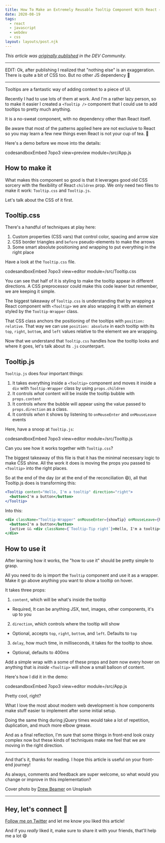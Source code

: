 ```yaml
---
title: How To Make an Extremely Reusable Tooltip Component With React — And Nothing Else
date: 2020-08-19
tags:
  - react
  - javascript
  - webdev
  - css
layout: layouts/post.njk
---
```


_This article was [originally published](https://dev.to/vtrpldn/how-to-make-an-extremely-reusable-tooltip-component-with-react-and-nothing-else-3pnk) in the DEV Community._

---

EDIT: Ok, after publishing I realized that "nothing else" is an exaggeration. There is quite a bit of CSS too. But no other JS dependency 🙈

---

Tooltips are a fantastic way of adding context to a piece of UI.

Recently I had to use lots of them at work. And I'm a rather lazy person, so to make it easier I created a `<Tooltip />` component that I could use to add tooltips to pretty much anything.

It is a no-sweat component, with no dependency other than React itself.

Be aware that most of the patterns applied here are not exclusive to React so you may learn a few new things even React is not your cup of tea. 🙂

Here's a demo before we move into the details:

codesandboxEmbed 7opo3 view=preview module=/src/App.js

## How to make it

What makes this component so good is that it leverages good old CSS sorcery with the flexibility of React `children` prop. We only need two files to make it work: `Tooltip.css` and `Tooltip.js`.

Let's talk about the CSS of it first.

## Tooltip.css

There's a handful of techniques at play here:

1. Custom properties (CSS vars) that control color, spacing and arrow size
2. CSS border triangles and `before` pseudo-elements to make the arrows
3. Some smart absolute positioning and wrapping to put everything in the right place

Have a look at the `Tooltip.css` file.

codesandboxEmbed 7opo3 view=editor module=/src/Tooltip.css

You can see that half of it is styling to make the tooltip appear in different directions. A CSS preprocessor could make this code leaner but remember, we are keeping it simple.

The biggest takeaway of `Tooltip.css` is understanding that by wrapping a React component with `<Tooltip>` we are also wrapping it with an element styled by the `Tooltip-Wrapper` class.

That CSS class anchors the positioning of the tooltips with `position: relative`. That way we can use `position: absolute` in each tooltip with its `top`, `right`, `bottom`, and `left` values relative to the element we are wrapping.

Now that we understand that `Tooltip.css` handles how the tooltip looks and where it goes, let's talk about its `.js` counterpart.

## Tooltip.js

`Tooltip.js` does four important things:

1. It takes everything inside a `<Tooltip>` component and moves it inside a `div` with `Tooltip-Wrapper` class by using `props.children`
2. It controls _what_ content will be inside the tooltip bubble with `props.content`
3. It controls _where_ the bubble will appear using the value passed to `props.direction` as a class.
4. It controls _when_ it shows by listening to `onMouseEnter` and `onMouseLeave` events

Here, have a snoop at `Tooltip.js`:

codesandboxEmbed 7opo3 view=editor module=/src/Tooltip.js

Can you see how it works together with `Tooltip.css`?

The biggest takeaway of this file is that it has the minimal necessary logic to make CSS shine. All the work it does is moving the props you passed to `<Tooltip>` into the right places.

So at the end of the day (or at the end of the reconciliation 😄), all that Tooltip.js does is transforming this:

```jsx
<Tooltip content="Hello, I'm a tooltip" direction="right">
  <button>I'm a button</button>
</Tooltip>
```

Into this:

```jsx
<div className="Tooltip-Wrapper" onMouseEnter={showTip} onMouseLeave={hideTip}>
  <button>I'm a button</button>
  {active && <div className={`Tooltip-Tip right`}>Hello, I'm a tooltip</div>}
</div>
```

## How to use it

After learning how it works, the "how to use it" should be pretty simple to grasp.

All you need to do is import the `Tooltip` component and use it as a wrapper. Make it go above anything you want to show a tooltip on hover.

It takes three props:

1. `content`, which will be what's inside the tooltip

- Required, It can be anything JSX, text, images, other components, it's up to you

2. `direction`, which controls where the tooltip will show

- Optional, accepts `top`, `right`, `bottom`, and `left`. Defaults to `top`

3. `delay`, how much time, in milliseconds, it takes for the tooltip to show.

- Optional, defaults to 400ms

Add a simple wrap with a some of these props and _bam_ now every hover on anything that is _inside_ `<Tooltip>` will show a small balloon of content.

Here's how I did it in the demo:

codesandboxEmbed 7opo3 view=editor module=/src/App.js

Pretty cool, right?

What I love the most about modern web development is how components make stuff easier to implement after some initial setup.

Doing the same thing during jQuery times would take a lot of repetition, duplication, and much more elbow grease.

And as a final reflection, I'm sure that some things in front-end look crazy complex now but these kinds of techniques make me feel that we are moving in the right direction.

---

And that's it, thanks for reading. I hope this article is useful on your front-end journey!

As always, comments and feedback are super welcome, so what would you change or improve in this implementation?

Cover photo by [Drew Beamer](https://unsplash.com/@drew_beamer?utm_source=unsplash&utm_medium=referral&utm_content=creditCopyText) on Unsplash

---

## Hey, let's connect 👋

[Follow me on Twitter](https://twitter.com/paladini_dev) and let me know you liked this article!

And if you _really_ liked it, make sure to share it with your friends, that'll help me a lot 😄
